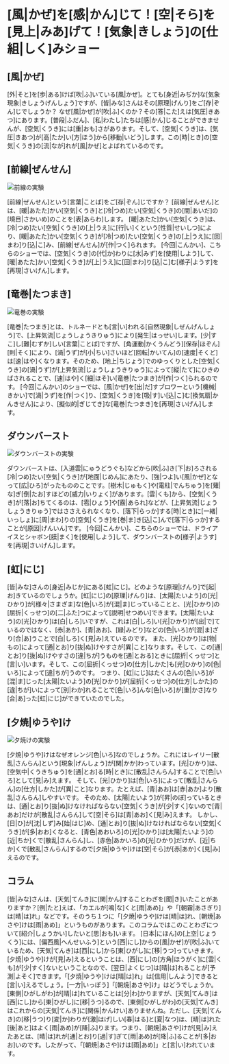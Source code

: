 # [風|かぜ]を[感|かん]じて！[空|そら]を[見上|みあ]げて！[気象|きしょう]の[仕組|しく]みショー

## [風|かぜ]

[外|そと]を[歩|ある]けば[吹|ふ]いている[風|かぜ]。とても[身近|みぢか]な[気象現象|きしょうげんしょう]ですが、[皆|みな]さんはその[原理|げんり]をご[存|ぞん]じでしょうか？
なぜ[風|かぜ]が[吹|ふ]くのか？その[答|こた]えは[気圧|きあつ]にあります。[普段|ふだん]、[私|わたし]たちは[感|かん]じることができませんが、[空気|くうき]には[重|おも]さがあります。そして、[空気|くうき]は、[気圧|きあつ]が[高|たか]い[方|ほう]から[移動|いどう]します。この[時|とき]の[空気|くうき]の[流|なが]れが[風|かぜ]とよばれているのです。

## [前線|ぜんせん]

![前線の実験](/img/weather/weather_zensen.jpg)

[前線|ぜんせん]という[言葉|ことば]をご[存|ぞん]じですか？
[前線|ぜんせん]とは、[暖|あたた]かい[空気|くうき]と[冷|つめ]たい[空気|くうき]の[間|あいだ]の[境目|さかいめ]のことを[表|あらわ]します。
[暖|あたた]かい[空気|くうき]は、[冷|つめ]たい[空気|くうき]の[上|うえ]に[行|い]くという[性質|せいしつ]により、[暖|あたた]かい[空気|くうき]が[冷|つめ]たい[空気|くうき]の[上|うえ]に[回|まわ]り[込|こ]み、[前線|ぜんせん]が[作|つく]られます。
[今回|こんかい]、こちらのショーでは、[空気|くうき]の[代|か]わりに[水|みず]を[使用|しよう]して、[暖|あたた]かい[空気|くうき]が[上|うえ]に[回|まわ]り[込|こ]む[様子|ようす]を[再現|さいげん]します。

## [竜巻|たつまき]

![竜巻の実験](/img/weather/weather_tatumaki.jpg)

[竜巻|たつまき]とは、トルネードとも[言|い]われる[自然現象|しぜんげんしょう]で、[上昇気流|じょうしょうきりゅう]により[発生|はっせい]します。[少|すこ]し[難|むずか]しい[言葉|ことば]ですが、[角運動|かくうんどう][保存|ほぞん][則|そく]により、[渦|うず]が[小|ちい]さいほど[回転|かいてん]の[速度|そくど]は[速|はや]くなります。そのため、[地上|ちじょう]でのゆっくりとした[空気|くうき]の[渦|うず]が[上昇気流|じょうしょうきりゅう]によって[縦|たて]にひきのばされることで、[速|はや]く[細|ほそ]い[竜巻|たつまき]が[作|つく]られるのです。
[今回|こんかい]のショーでは、[風|かぜ]を[出|だ]すブロワーという[機械|きかい]で[渦|うず]を[作|つく]り、[空気|くうき]を[吸|す]い[込|こ]む[換気扇|かんきせん]により、[擬似的|ぎじてき]な[竜巻|たつまき]を[再現|さいげん]します。

## ダウンバースト

![ダウンバーストの実験](/img/weather/weather_daunba-suto.jpg)

ダウンバーストは、[入道雲|にゅうどうぐも]などから[吹|ふ]き[下|お]ろされる[冷|つめ]たい[空気|くうき]が[地面|じめん]にあたり、[強|つよ]い[風|かぜ]となって[広|ひろ]がったもののことです。[樹木|じゅもく]や[電柱|でんちゅう]を[薙|な]ぎ[倒|たお]すほどの[威力|いりょく]があります。[雲|くも]から、[空気|くうき]が[落|お]ちてくるのは、[雹|ひょう]や[霰|あられ]などが、[上昇気流|じょうしょうきりゅう]ではささえられなくなり、[落下|らっか]する[時|とき]に[一緒|いっしょ]に[周|まわ]りの[空気|くうき]を[巻|ま]き[込|こ]んで[落下|らっか]することが[原因|げんいん]です。
[今回|こんかい]、こちらのショーでは、ドライアイスとシャボン[膜|まく]を[使用|しよう]して、ダウンバーストの[様子|ようす]を[再現|さいげん]します。

## [虹|にじ]

[皆|みな]さんの[身近|みじか]にある[虹|にじ]。どのような[原理|げんり]で[起|お]きているのでしょうか。[虹|にじ]の[原理|げんり]は、[太陽|たいよう]の[光|ひかり]が[様々|さまざま]な[色|いろ]が[混|ま]じっていることと、[光|ひかり]の[屈折|くっせつ]の[二|ふた]つによって[説明|せつめい]できます。[太陽|たいよう]の[光|ひかり]は[白|しろ]いですが、これは[白|しろ]い[光|ひかり]が[出|で]ているのではなく、[赤|あか]、[青|あお]、[緑|みどり]などの[色|いろ]が[混|ま]ざり[合|あ]うことで[白|しろ]く[見|み]えているのです。
また、[光|ひかり]は[物|もの]によって[通|とお]り[抜|ぬ]けやすさが[異|こと]なります。そして、この[通|とお]り[抜|ぬ]けやすさの[違|ちが]うものを[通|とおる]ときに[屈折|くっせつ]と[言|い]います。そして、この[屈折|くっせつ]の[仕方|しかた]も[光|ひかり]の[色|いろ]によって[違|ちが]うのです。
つまり、[虹|にじ]はたくさんの[色|いろ]が[混|ま]じった[太陽|たいよう]の[光|ひかり]が[屈折|くっせつ]の[仕方|しかた]の[違|ちが]いによって[別|わか]れることで[色|いろ]んな[色|いろ]が[重|かさ]なり[合|あ]った[虹|にじ]ができていたのでした。

## [夕焼|ゆうや]け

![夕焼けの実験](/img/weather/weather_yuuyake.jpg)

[夕焼|ゆうや]けはなぜオレンジ[色|いろ]なのでしょうか。これにはレイリー[散乱|さんらん]という[現象|げんしょう]が[関|かか]わっています。[光|ひかり]は、[空気中|くうきちゅう]を[通|とお]る[時|とき]に[散乱|さんらん]することで[色|いろ]として[見|み]えます。
そして、[光|ひかり]は[色|いろ]によって[散乱|さんらん]の[仕方|しかた]が[異|こと]なります。たとえば、[青|あお]は[赤|あか]より[散乱|さんらん]しやすいです。
そのため、[太陽|たいよう]が[昇|のぼ]っているときは、[通|とお]り[抜|ぬ]けなければならない[空気|くうき]が[少|すく]ないので[青|あお]だけが[散乱|さんらん]して[空|そら]は[青|あお]く[見|み]えます。
しかし、[日|ひ]が[沈|しず]み[始|はじ]め、[通|とお]り[抜|ぬ]けなければならない[空気|くうき]が[多|おお]くなると、[青色|あおいろ]の[光|ひかり]は[太陽|たいよう]の[近|ちか]くで[散乱|さんらん]し、[赤色|あかいろ]の[光|ひかり]だけが、[近|ちか]くで[散乱|さんらん]するので[夕焼|ゆうや]けは[空|そら]が[赤|あか]く[見|み]えるのです。

## コラム

[皆|みな]さんは、[天気|てんき]に[関|かん]することわざを[聞|き]いたことがありますか？[例|たと]えば、「カエルが[鳴|な]くと[雨|あめ]」や「[朝霧|あさぎり]は[晴|は]れ」などです。そのうち１つに「[夕焼|ゆうや]けは[晴|は]れ、[朝焼|あさや]けは[雨|あめ]」というものがあります。このコラムではこのことわざについて[紹介|しょうかい]したいと[思|おも]います。
[日本|にほん]の[上空|じょうくう]には、[偏西風|へんせいふう]という[西|にし]からの[風|かぜ]が[吹|ふ]いているため、[天気|てんき]は[西|にし]から[東|ひがし]に[移|うつ]っていきます。[夕焼|ゆうや]けが[見|み]えるということは、[西|にし]の[方角|ほうがく]に[雲|くも]が[少|すく]ないということなので、[翌日|よくじつ]は[晴|は]れることが[予測|よそく]できます。「[夕焼|ゆうや]けは[晴|は]れ」は[信用|しんよう]できると[言|い]えるでしょう。[一方|いっぽう]「[朝焼|あさや]け」はどうでしょうか。[東側|ひがしがわ]が[晴|は]れていることは[分|わ]かりますが、[天気|てんき]は[西|にし]から[東|ひがし]に[移|うつ]るので、[東側|ひがしがわ]の[天気|てんき]はこれからの[天気|てんき]に[関係|かんけい]ありませんね。ただし、[天気|てんき]の[移|うつ]り[変|か]わりが[激|はげ]しい[春|はる]と[夏|なつ]は、[晴|は]れた[後|あと]はよく[雨|あめ]が[降|ふ]ります。つまり、[朝焼|あさや]けが[見|み]えたあとは、[晴|は]れが[通|とお]り[過|す]ぎて[雨|あめ]が[降|ふ]ることが[多|おお]いのです。したがって、「[朝焼|あさや]けは[雨|あめ]」と[言|い]われています。

